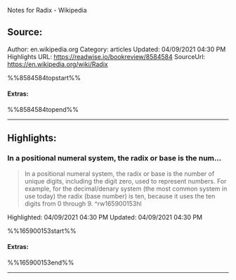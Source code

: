 Notes for Radix - Wikipedia

## Source:
Author: en.wikipedia.org
Category: articles
Updated: 04/09/2021 04:30 PM
Highlights URL: https://readwise.io/bookreview/8584584
SourceUrl: https://en.wikipedia.org/wiki/Radix

%%8584584topstart%%
#### Extras:

%%8584584topend%%


 
-----
 ## Highlights:

### In a positional numeral system, the radix or base is the num...
>In a positional numeral system, the radix or base is the number of unique digits, including the digit zero, used to represent numbers. For example, for the decimal&#x2F;denary system (the most common system in use today) the radix (base number) is ten, because it uses the ten digits from 0 through 9. ^rw165900153hl


Highlighted: 04/09/2021 04:30 PM
Updated: 04/09/2021 04:30 PM

%%165900153start%%
#### Extras:

%%165900153end%%



------

